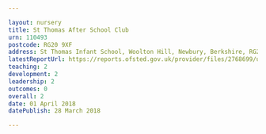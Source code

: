 ```yaml
---

layout: nursery
title: St Thomas After School Club
urn: 110493
postcode: RG20 9XF
address: St Thomas Infant School, Woolton Hill, Newbury, Berkshire, RG20 9XF
latestReportUrl: https://reports.ofsted.gov.uk/provider/files/2768699/urn/110493.pdf
teaching: 2
development: 2
leadership: 2
outcomes: 0
overall: 2
date: 01 April 2018 
datePublish: 28 March 2018

---
```

